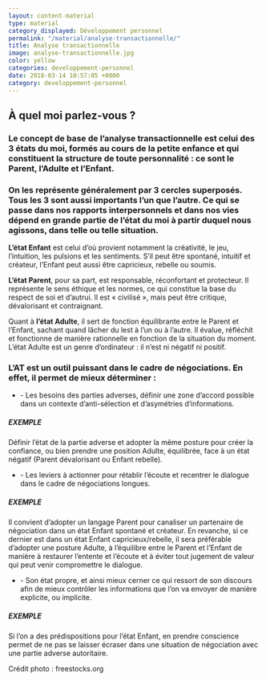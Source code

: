 ```yaml
---
layout: content-material
type: material
category_displayed: Développement personnel
permalink: "/material/analyse-transactionnelle/"
title: Analyse transactionnelle
image: analyse-transactionnelle.jpg
color: yellow
categories: developpement-personnel
date: 2018-03-14 10:57:05 +0000
category: developpement-personnel
---
```


## À quel moi parlez-vous ?

### Le concept de base de l’analyse transactionnelle est celui des 3 états du moi, formés au cours de la petite enfance et qui constituent la structure de toute personnalité : ce sont le Parent, l’Adulte et l’Enfant.

### On les représente généralement par 3 cercles superposés. Tous les 3 sont aussi importants l’un que l’autre. Ce qui se passe dans nos rapports interpersonnels et dans nos vies dépend en grande partie de l’état du moi à partir duquel nous agissons, dans telle ou telle situation.

**L’état Enfant** est celui d’où provient notamment la créativité, le jeu, l’intuition, les pulsions et les sentiments. S’il peut être spontané, intuitif et créateur, l’Enfant peut aussi être capricieux, rebelle ou soumis.

**L’état Parent**, pour sa part, est responsable, réconfortant et protecteur. Il représente le sens éthique et les normes, ce qui constitue la base du respect de soi et d’autrui. Il est « civilisé », mais peut être critique, dévalorisant et contraignant.

Quant à **l’état Adulte**, il sert de fonction équilibrante entre le Parent et l’Enfant, sachant quand lâcher du lest à l’un ou à l’autre. Il évalue, réfléchit et fonctionne de manière rationnelle en fonction de la situation du moment. L’état Adulte est un genre d’ordinateur : il n’est ni négatif ni positif.

### L’AT est un outil puissant dans le cadre de négociations. En effet, il permet de mieux déterminer :

- \- Les besoins des parties adverses, définir une zone d’accord possible dans un contexte d’anti-sélection et d’asymétries d’informations.
##### EXEMPLE
Définir l’état de la partie adverse et adopter la même posture pour créer la confiance, ou bien prendre une position Adulte, équilibrée, face à un état négatif (Parent dévalorisant ou Enfant rebelle).

- \- Les leviers à actionner pour rétablir l’écoute et recentrer le dialogue dans le cadre de négociations longues.
##### EXEMPLE
Il convient d’adopter un langage Parent pour canaliser un partenaire de négociation dans un état Enfant spontané et créateur. En revanche, si ce dernier est dans un état Enfant capricieux/rebelle, il sera préférable d’adopter une posture Adulte, à l’équilibre entre le Parent et l’Enfant de manière à restaurer l’entente et l’écoute et à éviter tout jugement de valeur qui peut venir compromettre le dialogue.

- \- Son état propre, et ainsi mieux cerner ce qui ressort de son discours afin de mieux contrôler les informations que l’on va envoyer de manière explicite, ou implicite.
##### EXEMPLE
Si l’on a des prédispositions pour l’état Enfant, en prendre conscience permet de ne pas se laisser écraser dans une situation de négociation avec une partie adverse autoritaire.

Crédit photo : freestocks.org
